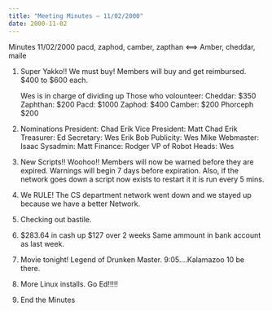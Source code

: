 ```yaml
---
title: "Meeting Minutes – 11/02/2000"
date: 2000-11-02
---
```

Minutes  11/02/2000 pacd, zaphod, camber, zapthan <==> Amber, cheddar, maile </p><p>
1.  Super Yakko!!  We must buy!  Members will buy and get reimbursed.     $400 to $600 each. </p><p>
    Wes is in charge of dividing up     Those who volounteer: Cheddar: $350                           Zaphthan: $200                           Pacd:     $1000                           Zaphod:   $400                           Camber:   $200                           Phorceph  $200 </p><p>
2.  Nominations         President: Chad Erik         Vice President:  Matt Chad Erik         Treasurer: Ed         Secretary: Wes Erik Bob         Publicity: Wes Mike         Webmaster: Isaac          Sysadmin: Matt         Finance: Rodger         VP of Robot Heads: Wes </p><p>
3.  New Scripts!!  Woohoo!!  Members will now be warned before they     are expired.  Warnings will begin 7 days before expiration.          Also, if the network goes down a script now exists to restart it     it is run every 5 mins.  </p><p>
4. We RULE!  The CS department network went down and we stayed    up because we have a better Network. </p><p>
5. Checking out bastile. </p><p>
6. $283.64 in cash  up $127 over 2 weeks    Same ammount in bank account as last week. </p><p>
7. Movie tonight!  Legend of Drunken Master.  9:05....Kalamazoo 10    be there. </p><p>
8. More Linux installs.  Go Ed!!!!!    </p><p>
9. End the Minutes </p>

